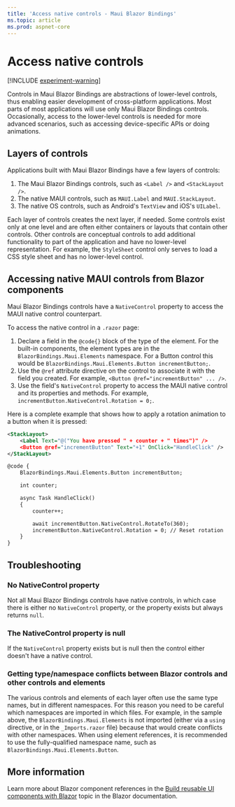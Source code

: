 ```yaml
---
title: 'Access native controls - Maui Blazor Bindings'
ms.topic: article
ms.prod: aspnet-core
---
```


# Access native controls

[!INCLUDE [experiment-warning](../includes/experiment-warning.md)]

Controls in Maui Blazor Bindings are abstractions of lower-level controls, thus enabling easier development of cross-platform applications. Most parts of most applications will use only Maui Blazor Bindings controls. Occasionally, access to the lower-level controls is needed for more advanced scenarios, such as accessing device-specific APIs or doing animations.

## Layers of controls

Applications built with Maui Blazor Bindings have a few layers of controls:

1. The Maui Blazor Bindings controls, such as `<Label />` and `<StackLayout />`.
2. The native MAUI controls, such as `MAUI.Label` and `MAUI.StackLayout`.
3. The native OS controls, such as Android's `TextView` and iOS's `UILabel`.

Each layer of controls creates the next layer, if needed. Some controls exist only at one level and are often either containers or layouts that contain other controls. Other controls are conceptual controls to add additional functionality to part of the application and have no lower-level representation. For example, the `StyleSheet` control only serves to load a CSS style sheet and has no lower-level control.

## Accessing native MAUI controls from Blazor components

Maui Blazor Bindings controls have a `NativeControl` property to access the MAUI native control counterpart.

To access the native control in a `.razor` page:

1. Declare a field in the `@code{}` block of the type of the element. For the built-in components, the element types are in the `BlazorBindings.Maui.Elements` namespace. For a Button control this would be `BlazorBindings.Maui.Elements.Button incrementButton;`.
1. Use the `@ref` attribute directive on the control to associate it with the field you created. For example, `<Button @ref="incrementButton" ... />`.
1. Use the field's `NativeControl` property to access the MAUI native control and its properties and methods. For example, `incrementButton.NativeControl.Rotation = 0;`.

Here is a complete example that shows how to apply a rotation animation to a button when it is pressed:

```xml
<StackLayout>
    <Label Text="@("You have pressed " + counter + " times")" />
    <Button @ref="incrementButton" Text="+1" OnClick="HandleClick" />
</StackLayout>

@code {
    BlazorBindings.Maui.Elements.Button incrementButton;

    int counter;

    async Task HandleClick()
    {
        counter++;

        await incrementButton.NativeControl.RotateTo(360);
        incrementButton.NativeControl.Rotation = 0; // Reset rotation
    }
}
```

## Troubleshooting

### No NativeControl property

Not all Maui Blazor Bindings controls have native controls, in which case there is either no `NativeControl` property, or the property exists but always returns `null`.

### The NativeControl property is null

If the `NativeControl` property exists but is null then the control either doesn't have a native control.

### Getting type/namespace conflicts between Blazor controls and other controls and elements

The various controls and elements of each layer often use the same type names, but in different namespaces. For this reason you need to be careful which namespaces are imported in which files. For example, in the sample above, the `BlazorBindings.Maui.Elements` is not imported (either via a `using` directive, or in the `_Imports.razor` file) because that would create conflicts with other namespaces. When using element references, it is recommended to use the fully-qualified namespace name, such as `BlazorBindings.Maui.Elements.Button`.

## More information

Learn more about Blazor component references in the [Build reusable UI components with Blazor](https://docs.microsoft.com/dotnet/architecture/blazor-for-web-forms-developers/components#capture-component-references) topic in the Blazor documentation.
